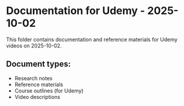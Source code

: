 # Documentation for Udemy - 2025-10-02

This folder contains documentation and reference materials for Udemy videos on 2025-10-02.

## Document types:
- Research notes
- Reference materials
- Course outlines (for Udemy)
- Video descriptions
